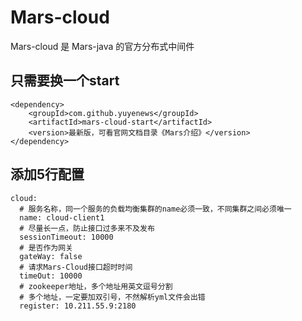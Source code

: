 # Mars-cloud

Mars-cloud 是 Mars-java 的官方分布式中间件

## 只需要换一个start

````
<dependency>
    <groupId>com.github.yuyenews</groupId>
    <artifactId>mars-cloud-start</artifactId>
    <version>最新版，可看官网文档目录《Mars介绍》</version>
</dependency>
````

## 添加5行配置

````
cloud:
  # 服务名称，同一个服务的负载均衡集群的name必须一致，不同集群之间必须唯一
  name: cloud-client1
  # 尽量长一点，防止接口过多来不及发布
  sessionTimeout: 10000
  # 是否作为网关
  gateWay: false
  # 请求Mars-Cloud接口超时时间
  timeOut: 10000
  # zookeeper地址，多个地址用英文逗号分割
  # 多个地址，一定要加双引号，不然解析yml文件会出错
  register: 10.211.55.9:2180
````
